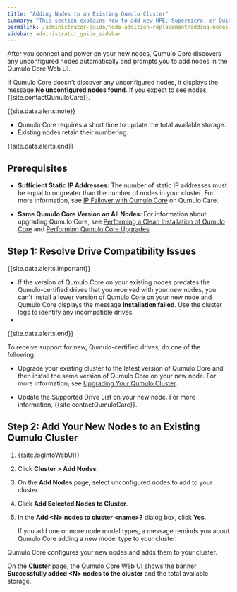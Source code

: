 ```yaml
---
title: "Adding Nodes to an Existing Qumulo Cluster"
summary: "This section explains how to add new HPE, Supermicro, or Quiver nodes to an existing cluster."
permalink: /administrator-guide/node-addition-replacement/adding-nodes-existing-cluster.html
sidebar: administrator_guide_sidebar
---
```


After you connect and power on your new nodes, Qumulo Core discovers any unconfigured nodes automatically and prompts you to add nodes in the Qumulo Core Web UI.

If Qumulo Core doesn't discover any unconfigured nodes, it displays the message **No unconfigured nodes found**. If you expect to see nodes, {{site.contactQumuloCare}}.

{{site.data.alerts.note}}
<ul>
  <li>Qumulo Core requires a short time to update the total available storage.</li>
  <li>Existing nodes retain their numbering.</li>
</ul>
{{site.data.alerts.end}}


## Prerequisites
* **Sufficient Static IP Addresses:** The number of static IP addresses must be equal to or greater than the number of nodes in your cluster. For more information, see [IP Failover with Qumulo Core](https://care.qumulo.com/hc/en-us/articles/115007075107) on Qumulo Care.

* **Same Qumulo Core Version on All Nodes:** For information about upgrading Qumulo Core, see [Performing a Clean Installation of Qumulo Core](https://care.qumulo.com/hc/en-us/articles/360011477954) and [Performing Qumulo Core Upgrades](https://docs.qumulo.com/administrator-guide/upgrading-qumulo-core/performing-upgrades.html).


## Step 1: Resolve Drive Compatibility Issues
{{site.data.alerts.important}}
<ul>
  <li>If the version of Qumulo Core on your existing nodes predates the Qumulo-certified drives that you received with your new nodes, you can't install a lower version of Qumulo Core on your new node and Qumulo Core displays the message <strong>Installation failed</strong>. Use the cluster logs to identify any incompatible drives.</li>
  <li></li>
</ul>
{{site.data.alerts.end}}

To receive support for new, Qumulo-certified drives, do one of the following:

* Upgrade your existing cluster to the latest version of Qumulo Core and then install the same version of Qumulo Core on your new node. For more information, see [Upgrading Your Qumulo Cluster](../upgrading-qumulo-core/performing-upgrades.html).
  
* Update the Supported Drive List on your new node. For more information, {{site.contactQumuloCare}}.


## Step 2: Add Your New Nodes to an Existing Qumulo Cluster
1.  {{site.logIntoWebUI}}

1.  Click **Cluster &gt; Add Nodes**.

1.  On the **Add Nodes** page, select unconfigured nodes to add to your cluster.

1.  Click **Add Selected Nodes to Cluster**.
   
1.  In the **Add &lt;N&gt; nodes to cluster &lt;name&gt;?** dialog box, click **Yes**.

    If you add one or more node model types, a message reminds you about Qumulo Core adding a new model type to your cluster.

Qumulo Core configures your new nodes and adds them to your cluster.

On the **Cluster** page, the Qumulo Core Web UI shows the banner **Successfully added &lt;N&gt; nodes to the cluster** and the total available storage.
